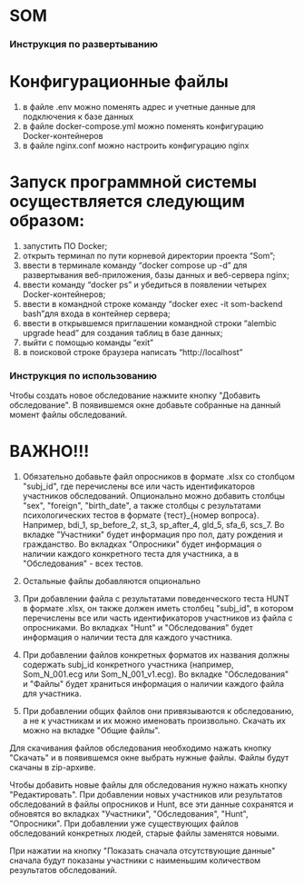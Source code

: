 # SOM

### Инструкция по развертыванию

# Конфигурационные файлы
1. в файле .env можно поменять адрес и учетные данные для подключения к базе данных
2. в файле docker-compose.yml можно поменять конфигурацию Docker-контейнеров
3. в файле nginx.conf можно настроить конфигурацию nginx

# Запуск программной системы осуществляется следующим образом:
1. запустить ПО Docker;
2. открыть терминал по пути корневой директории проекта “Som”;
3. ввести в терминале команду “docker compose up -d” для развертывания
веб-приложения, базы данных и веб-сервера nginx;
4. ввести команду “docker ps” и убедиться в появлении четырех
Docker-контейнеров; 
5. ввести в командной строке команду “docker exec -it som-backend bash”для входа в контейнер сервера;
6. ввести в открывшемся приглашении командной строки “alembic upgrade 
head” для создания таблиц в базе данных;
7. выйти с помощью команды “exit”
8. в поисковой строке браузера написать “http://localhost”


### Инструкция по использованию

Чтобы создать новое обследование нажмите кнопку "Добавить обследование". В появившемся окне добавьте собранные на данный момент
файлы обследований.
# ВАЖНО!!!
1. Обязательно добавьте файл опросников в формате .xlsx со столбцом "subj_id", где перечислены все или часть идентификаторов 
участников обследований. Опционально можно добавить столбцы "sex", "foreign", "birth_date", а также столбцы с результатами психологических тестов в формате {тест}_{номер вопроса}. Например, bdi_1, sp_before_2, st_3, sp_after_4, gld_5, sfa_6, scs_7.
Во вкладке "Участники" будет информация про пол, дату рождения и гражданство. Во вкладках "Опросники" будет информация о наличии
каждого конкретного теста для участника, а в "Обследования" - всех тестов.

2. Остальные файлы добавляются опционально

3. При добавлении файла с результатами поведенческого теста HUNT в формате .xlsx, он также должен иметь столбец "subj_id", в котором перечислены все или часть идентификаторов участников из файла с опросниками. Во вкладках "Hunt" и "Обследования" будет информация о наличии теста для каждого участника.

4. При добавлении файлов конкретных форматов их названия должны содержать subj_id конкретного участника (например, Som_N_001.ecg или Som_N_001_v1.ecg). Во вкладке "Обследования" и "Файлы" будет храниться информация о наличии каждого файла для участника.

5. При добавлении общих файлов они привязываются к обследованию, а не к участникам и их можно именовать произвольно. Скачать их можно на вкладке "Общие файлы".

Для скачивания файлов обследования необходимо нажать кнопку "Скачать" и в появившемся окне выбрать нужные файлы. Файлы будут скачаны в zip-архиве.

Чтобы добавить новые файлы для обследования нужно нажать кнопку "Редактировать". При добавлении новых участников или результатов обследований в файлы опросников и Hunt, все эти данные сохранятся и обновятся во вкладках "Участники", "Обследования", "Hunt", "Опросники". При добавлении уже существующих файлов обследований конкретных людей, старые файлы заменятся новыми.

При нажатии на кнопку "Показать сначала отсутствующие данные" сначала будут показаны участники с наименьшим количеством результатов обследований.

